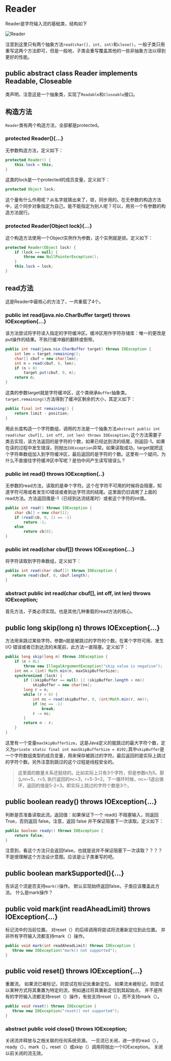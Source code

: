 # Reader

Reader是字符输入流的基础类，结构如下

![Reader](http://ovn0i3kdg.bkt.clouddn.com/Reader.png)

注意到这里只有两个抽象方法`read(char[], int, int)`和`close()`，一般子类只用重写这两个方法即可，但是一般地，子类会重写覆盖其他的一些非抽象方法以得到更好的性能。


## public abstract class Reader implements Readable, Closeable
类声明，注意这是一个抽象类，实现了`Readable`和`Closeable`接口。

## 构造方法
`Reader`类有两个构造方法，全部都是protected。
### protected Reader(){...}
无参数构造方法，定义如下：
```java
protected Reader() {
    this.lock = this;
}
```
这类的lock是一个protected的成员变量，定义如下：
```java
protected Object lock;
```
这个量有什么作用呢？从名字就猜出来了，锁，同步用的。在无参数的构造方法中，这个同步对象指定为自己。能不能指定为别人呢？可以，用另一个有参数的构造方法就行。

### protected Reader(Object lock){...}
这个构造方法使用一个Object实例作为参数，这个实例就是锁。定义如下：
```java
protected Reader(Object lock) {
    if (lock == null) {
        throw new NullPointerException();
    }
    this.lock = lock;
}
```

## read方法
这是Reader中最核心的方法了，一共重载了4个。

### public int read(java.nio.CharBuffer target) throws IOException{...}
该方法尝试将字符读入指定的字符缓冲区。缓冲区用作字符存储库：唯一的更改是put操作的结果。不执行缓冲器的翻转或倒带。
```java
public int read(java.nio.CharBuffer target) throws IOException {
    int len = target.remaining();
    char[] cbuf = new char[len];
    int n = read(cbuf, 0, len);
    if (n > 0)
        target.put(cbuf, 0, n);
    return n;
}
```
这类的参数target就是字符缓冲区，这个类继承`Buffer`抽象类。`target.remaining()`方法得到了缓冲区剩余的大小，其定义如下：
```java
public final int remaining() {
    return limit - position;
}
```
用此长度构造一个字符数组，调用的方法是一个抽象方法`abstract public int read(char cbuf[], int off, int len) throws IOException;`这个方法需要子类去实现，该方法返回的是字符的个数，如果已经达到流的结尾，则返回-1。如果在读的过程中发生错误，则抛出`IOException`异常。如果读取成功，target就把这个字符串数组加入到字符缓冲区，最后返回的是字符的个数。这里有一个疑问，为什么不直接往字符缓冲区中写呢？是怕中间产生读写错误么？

### public int read() throws IOException{..}
无参数的read方法，读取的是单个字符。这个在字符不可用的时候将会阻塞，知道字符可用或者发生IO错误或者到达字符流的结尾。这里面仍旧调用了上面的read方法。方法返回值是-1（已经到达流结尾时）或者这个字符的int值。
```java
public int read() throws IOException {
    char cb[] = new char[1];
    if (read(cb, 0, 1) == -1)
        return -1;
    else
        return cb[0];
}
```
### public int read(char cbuf[]) throws IOException{...}
将字符读取到字符串数组，定义如下：
```java
public int read(char cbuf[]) throws IOException {
   return read(cbuf, 0, cbuf.length);
}
```

### abstract public int read(char cbuf[], int off, int len) throws IOException;
首先方法，子类必须实现。也是其他几种重载的read方法的核心。

## public long skip(long n) throws IOException{...}
方法用来跳过某些字符。参数n就是被跳过的字符的个数。在某个字符可用、发生 I/O 错误或者已到达流的末尾前，此方法一直阻塞。定义如下：
```java
public long skip(long n) throws IOException {
    if (n < 0L)
        throw new IllegalArgumentException("skip value is negative");
    int nn = (int) Math.min(n, maxSkipBufferSize);
    synchronized (lock) {
        if ((skipBuffer == null) || (skipBuffer.length < nn))
            skipBuffer = new char[nn];
        long r = n;
        while (r > 0) {
            int nc = read(skipBuffer, 0, (int)Math.min(r, nn));
            if (nc == -1)
                break;
            r -= nc;
        }
        return n - r;
    }
}
```
这里有一个变量`maxSkipBufferSize`，这是Java定义的能跳过的最大字符个数，定义为`private static final int maxSkipBufferSize = 8192;`其中`skipBuffer`是一个字符数组类型的成员变量，用来保存被跳过的字符。最后返回的是实际上跳过的字符个数。另外注意到跳过的这个过程是线程安全的。

> 这里面的数量关系还挺绕的。比如实际上只有3个字符，但是参数n为5。那么nn=5，r=5, 执行返回的nc=3，r=5-3=2。下一循环时候，nc=-1退出循环，返回的值是5-2=3。即实际上跳过的字符个数是3个。

## public boolean ready() throws IOException{...}
判断是否准备读取此流。返回值：如果保证下一个 read() 不阻塞输入，则返回 True，否则返回 false。注意，返回 false 并不保证阻塞下一次读取。定义如下：
```java
public boolean ready() throws IOException {
    return false;
}
```
注意到，看这个方法只会返回false。也就是说并不保证阻塞下一次读取？？？？不是很理解这个方法设计意图。应该是让子类重写的吧。

## public boolean markSupported(){...}
告诉这个流是否支持`mark()`操作。 默认实现始终返回false。子类应该覆盖此方法。 什么是mark操作？


## public void mark(int readAheadLimit) throws IOException{...}
标记流中的当前位置。 对reset（）的后续调用将尝试将流重新定位到此位置。 并非所有字符输入流都支持mark（）操作。
```java
public void mark(int readAheadLimit) throws IOException {
   throw new IOException("mark() not supported");
}
```

## public void reset() throws IOException{...}
重置流。 如果流已被标记，则尝试在标记处重新定位。 如果流未被标记，则尝试以某种方式将其重置为特定的流，例如通过将其重新定位到其起始点。 并不是所有的字符输入流都支持reset（）操作，有些支持reset（），而不支持mark（）。
```java
public void reset() throws IOException {
   throw new IOException("reset() not supported");
}
```
### abstract public void close() throws IOException;
关闭流并释放与之相关联的任何系统资源。 一旦流已关闭，进一步的read（），ready（），mark（），reset（）或skip（）调用将抛出一个IOException。 关闭以前关闭的流无效。
